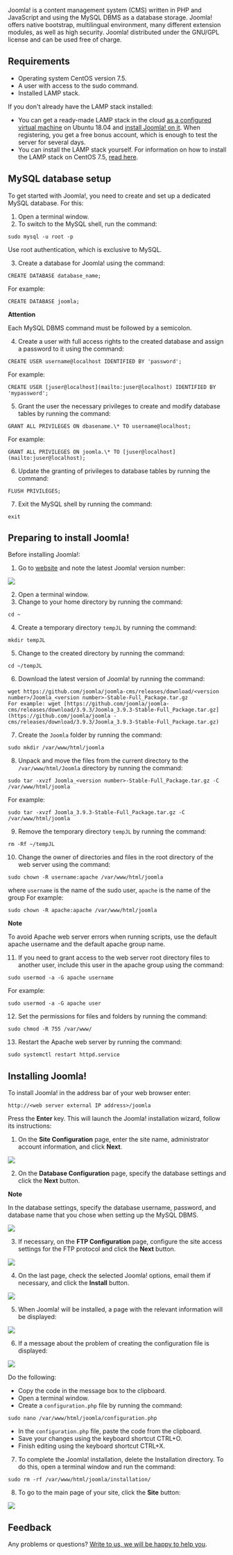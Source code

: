 Joomla! is a content management system (CMS) written in PHP and JavaScript and using the MySQL DBMS as a database storage. Joomla! offers native bootstrap, multilingual environment, many different extension modules, as well as high security. Joomla! distributed under the GNU/GPL license and can be used free of charge.

## Requirements

- Operating system CentOS version 7.5.
- A user with access to the sudo command.
- Installed LAMP stack.

If you don't already have the LAMP stack installed:

- You can get a ready-made LAMP stack in the cloud [as a configured virtual machine](https://mcs.mail.ru/app/services/marketplace/) on Ubuntu 18.04 and [install Joomla! on it](https://mcs.mail.ru/help/joomla-on-linux/joomla-ubuntu-18). When registering, you get a free bonus account, which is enough to test the server for several days.
- You can install the LAMP stack yourself. For information on how to install the LAMP stack on CentOS 7.5, [read here](https://mcs.mail.ru/help/lamp-on-linux/lamp-centos-7-5).

## MySQL database setup

To get started with Joomla!, you need to create and set up a dedicated MySQL database. For this:

1. Open a terminal window.
2. To switch to the MySQL shell, run the command:

```
sudo mysql -u root -p
```

Use root authentication, which is exclusive to MySQL.

3. Create a database for Joomla! using the command:

```
CREATE DATABASE database_name;
```

For example:

```
CREATE DATABASE joomla;
```

<warn>

**Attention**

Each MySQL DBMS command must be followed by a semicolon.

</warn>

4. Create a user with full access rights to the created database and assign a password to it using the command:

```
CREATE USER username@localhost IDENTIFIED BY 'password';
```

For example:

```
CREATE USER [juser@localhost](mailto:juser@localhost) IDENTIFIED BY 'mypassword';
```

5. Grant the user the necessary privileges to create and modify database tables by running the command:

```
GRANT ALL PRIVILEGES ON dbasename.\* TO username@localhost;
```

For example:

```
GRANT ALL PRIVILEGES ON joomla.\* TO [juser@localhost](mailto:juser@localhost);
```

6. Update the granting of privileges to database tables by running the command:

```
FLUSH PRIVILEGES;
```

7. Exit the MySQL shell by running the command:

```
exit
```

## Preparing to install Joomla!

Before installing Joomla!:

1. Go to [website](https://github.com/joomla/joomla-cms/releases) and note the latest Joomla! version number:

![](./assets/1553373673333-1553373673333.png)

2. Open a terminal window.
3. Change to your home directory by running the command:

```
cd ~
```

4. Create a temporary directory `tempJL` by running the command:

```
mkdir tempJL
```

5. Change to the created directory by running the command:

```
cd ~/tempJL
```

6. Download the latest version of Joomla! by running the command:

```
wget https://github.com/joomla/joomla-cms/releases/download/<version number>/Joomla_<version number>-Stable-Full_Package.tar.gz
For example: wget [https://github.com/joomla/joomla-cms/releases/download/3.9.3/Joomla_3.9.3-Stable-Full_Package.tar.gz](https://github.com/joomla/joomla -cms/releases/download/3.9.3/Joomla_3.9.3-Stable-Full_Package.tar.gz)
```

7. Create the `Joomla` folder by running the command:

```
sudo mkdir /var/www/html/joomla
```

8. Unpack and move the files from the current directory to the `/var/www/html/Joomla` directory by running the command:

```
sudo tar -xvzf Joomla_<version number>-Stable-Full_Package.tar.gz -C /var/www/html/joomla
```

For example:

```
sudo tar -xvzf Joomla_3.9.3-Stable-Full_Package.tar.gz -C /var/www/html/joomla
```

9. Remove the temporary directory `tempJL` by running the command:

```
rm -Rf ~/tempJL
```

10. Change the owner of directories and files in the root directory of the web server using the command:

```
sudo chown -R username:apache /var/www/html/joomla
```

where `username` is the name of the sudo user, `apache` is the name of the group
For example:

```
sudo chown -R apache:apache /var/www/html/joomla
```

<info>

**Note**

To avoid Apache web server errors when running scripts, use the default apache username and the default apache group name.

</info>

11. If you need to grant access to the web server root directory files to another user, include this user in the apache group using the command:

```
sudo usermod -a -G apache username
```

For example:

```
sudo usermod -a -G apache user
```

12. Set the permissions for files and folders by running the command:

```
sudo chmod -R 755 /var/www/
```

13. Restart the Apache web server by running the command:

```
sudo systemctl restart httpd.service
```

## Installing Joomla!

To install Joomla! in the address bar of your web browser enter:

```
http://<web server external IP address>/joomla
```

Press the **Enter** key. This will launch the Joomla! installation wizard, follow its instructions:

1. On the **Site Configuration** page, enter the site name, administrator account information, and click **Next**.

**![](./assets/1556226179680-1556226179680.png)**

2. On the **Database Configuration** page, specify the database settings and click the **Next** button.

<info>

**Note**

In the database settings, specify the database username, password, and database name that you chose when setting up the MySQL DBMS.

</info>

**![](./assets/1559854618176-1559854618176.jpeg)**

3. If necessary, on the **FTP Configuration** page, configure the site access settings for the FTP protocol and click the **Next** button.

**![](./assets/1559854645953-1559854645953.jpeg)**

4. On the last page, check the selected Joomla! options, email them if necessary, and click the **Install** button.

**![](./assets/1556226327302-1556226327302.png)**

5. When Joomla! will be installed, a page with the relevant information will be displayed:

![](./assets/1553375460786-1553375460786.png)

6. If a message about the problem of creating the configuration file is displayed:

**![](./assets/1556227255049-1556227255049.png)**

Do the following:

- Copy the code in the message box to the clipboard.
- Open a terminal window.
- Create a `configuration.php` file by running the command:

```
sudo nano /var/www/html/joomla/configuration.php
```

- In the `configuration.php` file, paste the code from the clipboard.
- Save your changes using the keyboard shortcut CTRL+O.
- Finish editing using the keyboard shortcut CTRL+X.

7. To complete the Joomla! installation, delete the Installation directory. To do this, open a terminal window and run the command:

```
sudo rm -rf /var/www/html/joomla/installation/
```

8. To go to the main page of your site, click the **Site** button:

**![](./assets/1553375486854-1553375486854.png)**

## Feedback

Any problems or questions? [Write to us, we will be happy to help you](https://mcs.mail.ru/help/contact-us).
